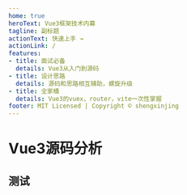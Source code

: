 ```yaml
---
home: true
heroText: Vue3框架技术内幕
tagline: 副标题
actionText: 快速上手 →
actionLink: /
features:
- title: 面试必备
  details: Vue3从入门到源码
- title: 设计思路
  details: 源码和思路相互辅助，螺旋升级
- title: 全家桶
  details: Vue3的vuex，router，vite一次性掌握
footer: MIT Licensed | Copyright © shengxinjing
---
```



# Vue3源码分析

## 测试